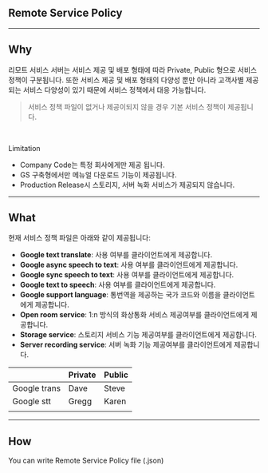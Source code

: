 <h2 id="section-title">Remote Service Policy</h2>
<hr>

## Why

리모트 서비스 서버는 서비스 제공 및 배포 형태에 따라 Private, Public 형으로 서비스 정책이 구분됩니다.
또한 서비스 제공 및 배포 형태의 다양성 뿐만 아니라 고객사별 제공되는 서비스 다양성이 있기 때문에 서비스 정책에서 대응 가능합니다.

> 서비스 정책 파일이 없거나 제공이되지 않을 경우 기본 서비스 정책이 제공됩니다.

<br>

Limitation
- Company Code는 특정 회사에게만 제공 됩니다.
- GS 구축형에서만 메뉴얼 다운로드 기능이 제공됩니다.
- Production Release시 스토리지, 서버 녹화 서비스가 제공되지 않습니다.

---

## What

현재 서비스 정책 파일은 아래와 같이 제공됩니다:

- **Google text translate**: 사용 여부를 클라이언트에게 제공합니다.
- **Google async speech to text**: 사용 여부를 클라이언트에게 제공합니다.
- **Google sync speech to text**: 사용 여부를 클라이언트에게 제공합니다.
- **Google text to speech**: 사용 여부를 클라이언트에게 제공합니다.
- **Google support language**: 통번역을 제공하는 국가 코드와 이름을 클라이언트에게 제공합니다.
- **Open room service**: 1:n 방식의 화상통화 서비스 제공여부를 클라이언트에게 제공합니다.
- **Storage service**: 스토리지 서비스 기능 제공여부를 클라이언트에게 제공합니다.
- **Server recording service**: 서버 녹화 기능 제공여부를 클라이언트에게 제공합니다.

|          | Private | Public |
| -------- | -------- | ------ |
| Google trans  | Dave     | Steve  |
| Google stt | Gregg    | Karen  |
|     |     |   |

---

## How

You can write Remote Service Policy file (.json)
